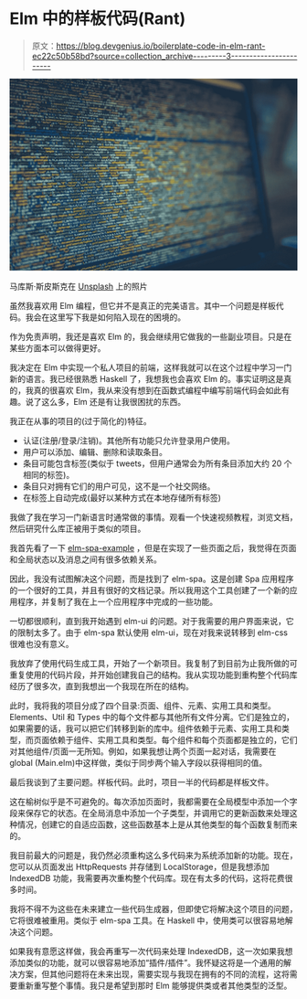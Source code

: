 # Elm 中的样板代码(Rant)

> 原文：<https://blog.devgenius.io/boilerplate-code-in-elm-rant-ec22c50b58bd?source=collection_archive---------3----------------------->

![](img/d2e720f11a1592584a9d1ab9d12e6821.png)

马库斯·斯皮斯克在 [Unsplash](https://unsplash.com/s/photos/functional-programming?utm_source=unsplash&utm_medium=referral&utm_content=creditCopyText) 上的照片

虽然我喜欢用 Elm 编程，但它并不是真正的完美语言。其中一个问题是样板代码。我会在这里写下我是如何陷入现在的困境的。

作为免责声明，我还是喜欢 Elm 的，我会继续用它做我的一些副业项目。只是在某些方面本可以做得更好。

我决定在 Elm 中实现一个私人项目的前端，这样我就可以在这个过程中学习一门新的语言。我已经很熟悉 Haskell 了，我想我也会喜欢 Elm 的。事实证明这是真的，我真的很喜欢 Elm，我从来没有想到在函数式编程中编写前端代码会如此有趣。说了这么多，Elm 还是有让我很困扰的东西。

我正在从事的项目的(过于简化的)特征。

*   认证(注册/登录/注销)。其他所有功能只允许登录用户使用。
*   用户可以添加、编辑、删除和读取条目。
*   条目可能包含标签(类似于 tweets，但用户通常会为所有条目添加大约 20 个相同的标签)。
*   条目只对拥有它们的用户可见，这不是一个社交网络。
*   在标签上自动完成(最好以某种方式在本地存储所有标签)

我做了我在学习一门新语言时通常做的事情。观看一个快速视频教程，浏览文档，然后研究什么库正被用于类似的项目。

我首先看了一下 [elm-spa-example](https://github.com/rtfeldman/elm-spa-example) ，但是在实现了一些页面之后，我觉得在页面和全局状态以及消息之间有很多依赖关系。

因此，我没有试图解决这个问题，而是找到了 elm-spa。这是创建 Spa 应用程序的一个很好的工具，并且有很好的文档记录。所以我用这个工具创建了一个新的应用程序，并复制了我在上一个应用程序中完成的一些功能。

一切都很顺利，直到我开始遇到 elm-ui 的问题。对于我需要的用户界面来说，它的限制太多了。由于 elm-spa 默认使用 elm-ui，现在对我来说转移到 elm-css 很难也没有意义。

我放弃了使用代码生成工具，开始了一个新项目。我复制了到目前为止我所做的可重复使用的代码片段，并开始创建我自己的结构。我从实现功能到重构整个代码库经历了很多次，直到我想出一个我现在所在的结构。

此时，我将我的项目分成了四个目录:页面、组件、元素、实用工具和类型。Elements、Util 和 Types 中的每个文件都与其他所有文件分离。它们是独立的，如果需要的话，我可以把它们转移到新的库中。组件依赖于元素、实用工具和类型，而页面依赖于组件、实用工具和类型。每个组件和每个页面都是独立的，它们对其他组件/页面一无所知。例如，如果我想让两个页面一起对话，我需要在 global (Main.elm)中这样做，类似于同步两个输入字段以获得相同的值。

最后我谈到了主要问题。样板代码。此时，项目一半的代码都是样板文件。

这在榆树似乎是不可避免的。每次添加页面时，我都需要在全局模型中添加一个字段来保存它的状态。在全局消息中添加一个子类型，并调用它的更新函数来处理这种情况，创建它的自适应函数，这些函数基本上是从其他类型的每个函数复制而来的。

我目前最大的问题是，我仍然必须重构这么多代码来为系统添加新的功能。现在，您可以从页面发出 HttpRequests 并存储到 LocalStorage，但是我想添加 IndexedDB 功能，我需要再次重构整个代码库。现在有太多的代码，这将花费很多时间。

我将不得不为这些在未来建立一些代码生成器，但即使它将解决这个项目的问题，它将很难被重用。类似于 elm-spa 工具。在 Haskell 中，使用类可以很容易地解决这个问题。

如果我有意愿这样做，我会再重写一次代码来处理 IndexedDB，这一次如果我想添加类似的功能，就可以很容易地添加“插件/插件”。我怀疑这将是一个通用的解决方案，但其他问题将在未来出现，需要实现与我现在拥有的不同的流程，这将需要重新重写整个事情。我只是希望到那时 Elm 能够提供类或者其他类型的泛型。